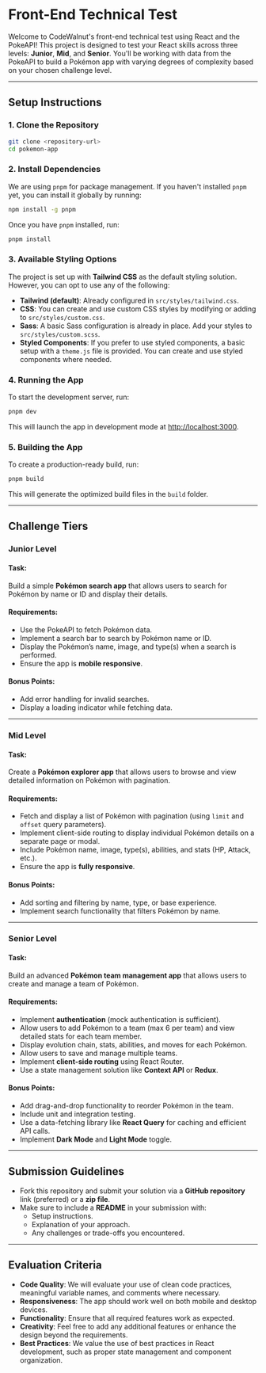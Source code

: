 # Front-End Technical Test

Welcome to CodeWalnut's front-end technical test using React and the PokeAPI! This project is designed to test your React skills across three levels: **Junior**, **Mid**, and **Senior**. You'll be working with data from the PokeAPI to build a Pokémon app with varying degrees of complexity based on your chosen challenge level.

---

## Setup Instructions

### 1. Clone the Repository

```bash
git clone <repository-url>
cd pokemon-app
```

### 2. Install Dependencies

We are using `pnpm` for package management. If you haven't installed `pnpm` yet, you can install it globally by running:

```bash
npm install -g pnpm
```

Once you have `pnpm` installed, run:

```bash
pnpm install
```

### 3. Available Styling Options

The project is set up with **Tailwind CSS** as the default styling solution. However, you can opt to use any of the following:

- **Tailwind (default)**: Already configured in `src/styles/tailwind.css`.
- **CSS**: You can create and use custom CSS styles by modifying or adding to `src/styles/custom.css`.
- **Sass**: A basic Sass configuration is already in place. Add your styles to `src/styles/custom.scss`.
- **Styled Components**: If you prefer to use styled components, a basic setup with a `theme.js` file is provided. You can create and use styled components where needed.

### 4. Running the App

To start the development server, run:

```bash
pnpm dev
```

This will launch the app in development mode at [http://localhost:3000](http://localhost:3000).

### 5. Building the App

To create a production-ready build, run:

```bash
pnpm build
```

This will generate the optimized build files in the `build` folder.

---

## Challenge Tiers

### Junior Level

#### Task:

Build a simple **Pokémon search app** that allows users to search for Pokémon by name or ID and display their details.

#### Requirements:

- Use the PokeAPI to fetch Pokémon data.
- Implement a search bar to search by Pokémon name or ID.
- Display the Pokémon’s name, image, and type(s) when a search is performed.
- Ensure the app is **mobile responsive**.

#### Bonus Points:

- Add error handling for invalid searches.
- Display a loading indicator while fetching data.

---

### Mid Level

#### Task:

Create a **Pokémon explorer app** that allows users to browse and view detailed information on Pokémon with pagination.

#### Requirements:

- Fetch and display a list of Pokémon with pagination (using `limit` and `offset` query parameters).
- Implement client-side routing to display individual Pokémon details on a separate page or modal.
- Include Pokémon name, image, type(s), abilities, and stats (HP, Attack, etc.).
- Ensure the app is **fully responsive**.

#### Bonus Points:

- Add sorting and filtering by name, type, or base experience.
- Implement search functionality that filters Pokémon by name.

---

### Senior Level

#### Task:

Build an advanced **Pokémon team management app** that allows users to create and manage a team of Pokémon.

#### Requirements:

- Implement **authentication** (mock authentication is sufficient).
- Allow users to add Pokémon to a team (max 6 per team) and view detailed stats for each team member.
- Display evolution chain, stats, abilities, and moves for each Pokémon.
- Allow users to save and manage multiple teams.
- Implement **client-side routing** using React Router.
- Use a state management solution like **Context API** or **Redux**.

#### Bonus Points:

- Add drag-and-drop functionality to reorder Pokémon in the team.
- Include unit and integration testing.
- Use a data-fetching library like **React Query** for caching and efficient API calls.
- Implement **Dark Mode** and **Light Mode** toggle.

---

## Submission Guidelines

- Fork this repository and submit your solution via a **GitHub repository** link (preferred) or a **zip file**.
- Make sure to include a **README** in your submission with:
  - Setup instructions.
  - Explanation of your approach.
  - Any challenges or trade-offs you encountered.

---

## Evaluation Criteria

- **Code Quality**: We will evaluate your use of clean code practices, meaningful variable names, and comments where necessary.
- **Responsiveness**: The app should work well on both mobile and desktop devices.
- **Functionality**: Ensure that all required features work as expected.
- **Creativity**: Feel free to add any additional features or enhance the design beyond the requirements.
- **Best Practices**: We value the use of best practices in React development, such as proper state management and component organization.

